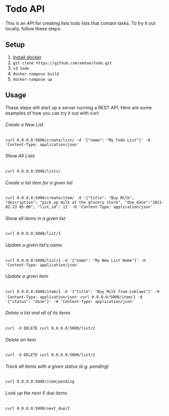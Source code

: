# Todo API
This is an API for creating lists todo lists that contain tasks. To try it out locally, follow these steps:

## Setup

1. [Install docker](https://docs.docker.com/get-docker/)
2. `git clone https://github.com/emtwo/todo.git`
3. `cd todo`
4. `docker-compose build`
5. `docker-compose up`

## Usage
These steps will start up a server running a REST API. Here are some examples of how you can try it out with curl:

###### Create a New List
`curl 0.0.0.0:5000/create/list/ -d '{"name": "My Todo List"}' -H 'Content-Type: application/json'`

###### Show All Lists
`curl 0.0.0.0:5000/lists/`

###### Create a list item for a given list
`curl 0.0.0.0:5000/create/item/ -d '{"title": "Buy Milk", "description": "pick up milk at the grocery store", "due_date":"2021-02-23 05:00", "list_id": 1}' -H 'Content-Type: application/json'`

###### Show all items in a given list
`curl 0.0.0.0:5000/list/1`

###### Update a given list's name
`curl 0.0.0.0:5000/list/1 -d '{"name": "My New List Name"}' -H 'Content-Type: application/json'`

###### Update a given item
`curl 0.0.0.0:5000/item/1 -d '{"title": "Buy Milk from Loblaws"}' -H 'Content-Type: application/json'`
`curl 0.0.0.0:5000/item/1 -d '{"status": "done"}' -H 'Content-Type: application/json'`

###### Delete a list and all of its items
`curl -X DELETE curl 0.0.0.0:5000/list/2`

###### Delete an item
`curl -X DELETE curl 0.0.0.0:5000/list/2`

###### Track all items with a given status (e.g. pending)
`curl 0.0.0.0:5000/item/pending`

###### Look up the next X due items
`curl 0.0.0.0:5000/next_due/2`